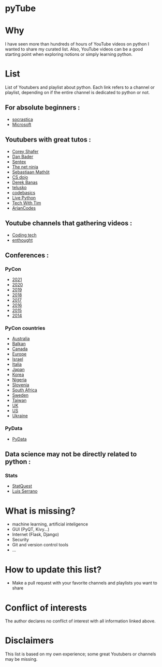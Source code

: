 # pyTube

# Why 

I have seen more than hundreds of hours of YouTube videos on python I wanted to share my curated list. Also, YouTube videos can be a good starting point when exploring notions or simply learning python.

# List 

List of Youtubers and playlist about python. Each link refers to a channel or playlist, depending on if the entire channel is dedicated to python or not.

## For absolute beginners :

- [socrastica](https://www.youtube.com/playlist?list=PLi01XoE8jYohWFPpC17Z-wWhPOSuh8Er-)
- [Microsoft](https://www.youtube.com/playlist?list=PLlrxD0HtieHhS8VzuMCfQD4uJ9yne1mE6)

## Youtubers with great tutos :

- [Corey Shafer](https://www.youtube.com/user/schafer5) 
- [Dan Bader](https://www.youtube.com/channel/UCI0vQvr9aFn27yR6Ej6n5UA) 
- [Sentex](https://www.youtube.com/user/sentdex) 
- [The net ninja](https://www.youtube.com/playlist?list=PL4cUxeGkcC9idu6GZ8EU_5B6WpKTdYZbK)
- [Sebastiaan Mathôt](https://www.youtube.com/user/ceebassmusic)
- [CS dojo](https://www.youtube.com/playlist?list=PLBZBJbE_rGRWeh5mIBhD-hhDwSEDxogDg)
- [Derek Banas](https://www.youtube.com/playlist?list=PLGLfVvz_LVvTn3cK5e6LjhgGiSeVlIRwt) 
- [telusko](https://www.youtube.com/playlist?list=PLsyeobzWxl7poL9JTVyndKe62ieoN-MZ3) 
- [codebasics](https://www.youtube.com/channel/UCh9nVJoWXmFb7sLApWGcLPQ)
- [Live Python](https://www.youtube.com/channel/UCRwRIpYnYiiXbwE7wChJ6SQ)
- [Tech With Tim](https://www.youtube.com/channel/UC4JX40jDee_tINbkjycV4Sg)
- [ArjanCodes](https://www.youtube.com/c/ArjanCodes)

## Youtube channels that gathering videos :

- [Coding tech](https://www.youtube.com/channel/UCtxCXg-UvSnTKPOzLH4wJaQ)
- [enthought](https://www.youtube.com/user/EnthoughtMedia) 

## Conferences :

### PyCon

- [2021](https://www.youtube.com/watch?v=z_hm5oX7ZlE&list=PL2Uw4_HvXqvYk1Y5P8kryoyd83L_0Uk5K)
- [2020](https://www.youtube.com/watch?v=UYpnyUyzpSY&list=PL2Uw4_HvXqvbpFquYIE57BEAqkQWk-iFg)
- [2019](https://www.youtube.com/channel/UCxs2IIVXaEHHA4BtTiWZ2mQ)
- [2018](https://www.youtube.com/channel/UCsX05-2sVSH7Nx3zuk3NYuQ) 
- [2017](https://www.youtube.com/channel/UCrJhliKNQ8g0qoE_zvL8eVg)
- [2016](https://www.youtube.com/channel/UCwTD5zJbsQGJN75MwbykYNw)
- [2015](https://www.youtube.com/channel/UCgxzjK6GuOHVKR_08TT4hJQ) 
- [2014](https://www.youtube.com/user/PyCon2014)

### PyCon countries

- [Australia](https://www.youtube.com/user/PyConAU)
- [Balkan](https://www.youtube.com/channel/UC4Zfal_sduHM2sIT5Mm9cJA)
- [Canada](https://www.youtube.com/channel/UCclkPrurwUP_ajqi3vDTNDg)
- [Europe](https://www.youtube.com/user/PythonItalia)
- [Israel](https://www.youtube.com/channel/UC-SbPEAZ4Ik2cowdR_Wyfag) 
- [Italia](https://www.youtube.com/user/pyconitalia) 
- [Japan](https://www.youtube.com/user/PyConJP) 
- [Korea](https://www.youtube.com/channel/UC26x6D5xpKx6io4ShfXa_Ow) 
- [Nigeria](https://www.youtube.com/channel/UCXq7L06VgQ04xFHFG_qFh5A) 
- [Slovenia](https://www.youtube.com/channel/UC8Tzn82aG4zdvtqlrfsLgSA)
- [South Africa](https://www.youtube.com/channel/UCu-El65PtQm46aSbXkzykYQ) 
- [Sweden](https://www.youtube.com/channel/UCH_2cuWzFMyCPvm75lJJ6wg) 
- [Taiwan](https://www.youtube.com/channel/UCHLnNgRnfGYDzPCCH8qGbQw) 
- [UK](https://www.youtube.com/channel/UChA9XP_feY1-1oSy2L7acog)
- [US](https://www.youtube.com/c/PyConUS)
- [Ukraine](https://www.youtube.com/channel/UCJ2lwx-pNVF_EoWlHAmNNtQ)


### PyData

- [PyData](https://www.youtube.com/user/PyDataTV) 


## Data science may not be directly related to python :

### Stats

- [StatQuest](https://www.youtube.com/user/joshstarmer) 
- [Luis Serrano](https://www.youtube.com/channel/UCgBncpylJ1kiVaPyP-PZauQ) 

# What is missing? 

- machine learning, artificial inteligence
- GUI (PyQT, Kivy...) 
- Internet (Flask, Django) 
- Security 
- Git and version control tools
- ... 

# How to update this list? 

- Make a pull request with your favorite channels and playlists you want to share 

# Conflict of interests

The author declares no conflict of interest with all information linked above.

# Disclaimers

This list is based on my own experience; some great Youtubers or channels may be missing.
